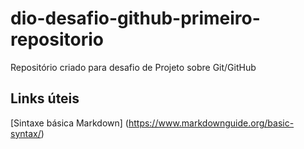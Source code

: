 # dio-desafio-github-primeiro-repositorio
Repositório criado para desafio de Projeto sobre Git/GitHub

## Links úteis

[Sintaxe básica Markdown] (https://www.markdownguide.org/basic-syntax/)
